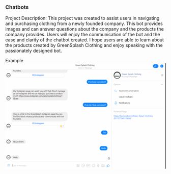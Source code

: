 ### Chatbots 
Project Description: This project was created to assist users in navigating and purchasing clothing from a newly founded company. This bot provides images and can answer questions about the company and the products the company provides. Users will enjoy the communication of the bot and the ease and clarity of the chatbot created. I hope users are able to learn about the products created by GreenSplash Clothing and enjoy speaking with the passionately designed bot.



Example
<img src="Capture.png" alt="">
